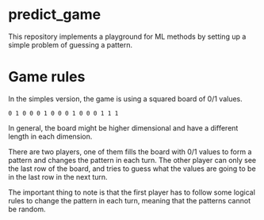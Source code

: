 # predict_game

This repository implements a playground for ML methods by setting up a simple problem of guessing a pattern.

# Game rules

In the simples version, the game is using a squared board of 0/1 values.

``
0 1 0 0
0 1 0 0
0 1 0 0
0 1 1 1
``

In general, the board might be higher dimensional and have a different length in each dimension.

There are two players, one of them fills the board with 0/1 values to form a pattern and changes the pattern in each turn.
The other player can only see the last row of the board, 
and tries to guess what the values are going to be in the last row in the next turn.

The important thing to note is that the first player has to follow some logical rules to change the pattern in each turn,
meaning that the patterns cannot be random.
